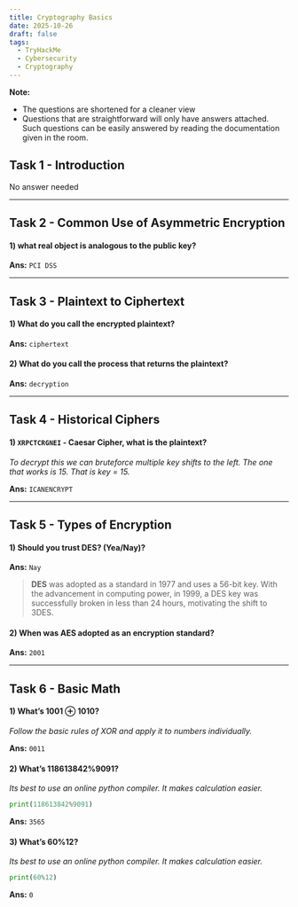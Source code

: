 ```yaml
---
title: Cryptography Basics
date: 2025-10-26
draft: false
tags:
  - TryHackMe
  - Cybersecurity
  - Cryptography
---
```

**Note:** 

- The questions are shortened for a cleaner view
- Questions that are straightforward will only have answers attached. Such questions can be easily answered by reading the documentation given in the room.

## Task  1 - Introduction

No answer needed

---

## Task  2 - Common Use of Asymmetric Encryption

#### 1) what real object is analogous to the public key?

**Ans:** `PCI DSS`

---

## Task  3 - Plaintext to Ciphertext

#### 1) What do you call the encrypted plaintext?

**Ans:** `ciphertext`

#### 2) What do you call the process that returns the plaintext?

**Ans:** `decryption`

---

## Task 4 - Historical Ciphers

#### 1) `XRPCTCRGNEI` - Caesar Cipher, what is the plaintext?

*To decrypt this we can bruteforce multiple key shifts to the left. The one that works is 15. That is key = 15.*

**Ans:** `ICANENCRYPT`

---

## Task 5 - Types of Encryption

#### 1) Should you trust DES? (Yea/Nay)?

**Ans:** `Nay`

> **DES** was adopted as a standard in 1977 and uses a 56-bit key. With the advancement in computing power, in 1999, a DES key was successfully broken in less than 24 hours, motivating the shift to 3DES.

#### 2) When was AES adopted as an encryption standard?

**Ans:** `2001`

---

## Task 6 - Basic Math

#### 1) What’s 1001 ⊕ 1010?

*Follow the basic rules of XOR and apply it to numbers individually.*

**Ans:** `0011`
#### 2) What’s 118613842%9091?

*Its best to use an online python compiler. It makes calculation easier.*

```python
print(118613842%9091)
```

**Ans:** `3565`

#### 3) What’s 60%12?

*Its best to use an online python compiler. It makes calculation easier.*

```python
print(60%12)
```

**Ans:** `0`